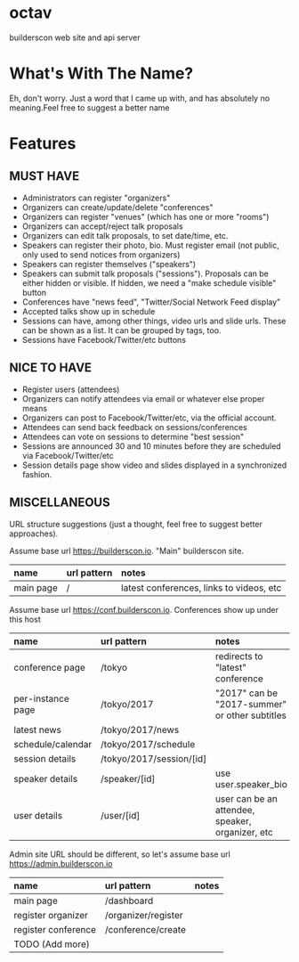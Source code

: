# octav

builderscon web site and api server

# What's With The Name?

Eh, don't worry. Just a word that I came up with, and has absolutely no meaning.Feel free to suggest a better name

# Features

## MUST HAVE

* Administrators can register "organizers"
* Organizers can create/update/delete "conferences"
* Organizers can register "venues" (which has one or more "rooms")
* Organizers can accept/reject talk proposals
* Organizers can edit talk proposals, to set date/time, etc.
* Speakers can register their photo, bio. Must register email (not public, only used to send notices from organizers)
* Speakers can register themselves ("speakers")
* Speakers can submit talk proposals ("sessions"). Proposals can be either hidden or visible. If hidden, we need a "make schedule visible" button
* Conferences have "news feed", "Twitter/Social Network Feed display"
* Accepted talks show up in schedule
* Sessions can have, among other things, video urls and slide urls. These can be shown as a list. It can be grouped by tags, too.
* Sessions have Facebook/Twitter/etc buttons

## NICE TO HAVE

* Register users (attendees)
* Organizers can notify attendees via email or whatever else proper means
* Organizers can post to Facebook/Twitter/etc, via the official account.
* Attendees can send back feedback on sessions/conferences
* Attendees can vote on sessions to determine "best session"
* Sessions are announced 30 and 10 minutes before they are scheduled via Facebook/Twitter/etc
* Session details page show video and slides displayed in a synchronized fashion.

## MISCELLANEOUS

URL structure suggestions (just a thought, feel free to suggest better approaches).

Assume base url https://builderscon.io. "Main" builderscon site.

| name              | url pattern              | notes                                          |
|:------------------|:-------------------------|:-----------------------------------------------|
| main page         | /                        | latest conferences, links to videos, etc       |


Assume base url https://conf.builderscon.io. Conferences show up under this host

| name              | url pattern              | notes                                          |
|:------------------|:-------------------------|:-----------------------------------------------|
| conference page   | /tokyo                   | redirects to "latest" conference               |
| per-instance page | /tokyo/2017              | "2017" can be "2017-summer" or other subtitles |
| latest news       | /tokyo/2017/news         | |
| schedule/calendar | /tokyo/2017/schedule     | |
| session details   | /tokyo/2017/session/[id] | |
| speaker details   | /speaker/[id]            | use user.speaker\_bio |
| user details      | /user/[id]               | user can be an attendee, speaker, organizer, etc |


Admin site URL should be different, so let's assume base url https://admin.builderscon.io

| name                | url pattern         | notes                                          |
|:--------------------|:--------------------|:-----------------------------------------------|
| main page           | /dashboard          |                                                |
| register organizer  | /organizer/register | |
| register conference | /conference/create  | |
| TODO (Add more) | | |
